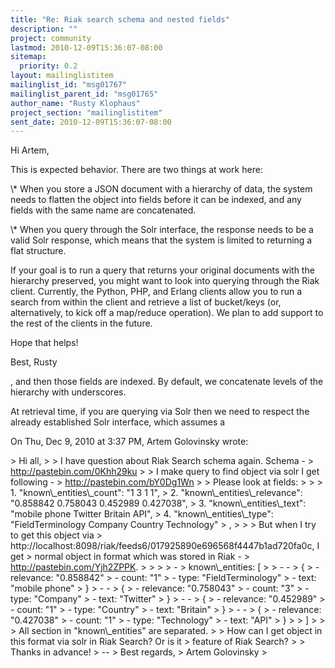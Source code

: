 ```yaml
---
title: "Re: Riak search schema and nested fields"
description: ""
project: community
lastmod: 2010-12-09T15:36:07-08:00
sitemap:
  priority: 0.2
layout: mailinglistitem
mailinglist_id: "msg01767"
mailinglist_parent_id: "msg01765"
author_name: "Rusty Klophaus"
project_section: "mailinglistitem"
sent_date: 2010-12-09T15:36:07-08:00
---
```



Hi Artem,

This is expected behavior. There are two things at work here:

\\* When you store a JSON document with a hierarchy of data, the system needs
to flatten the object into fields before it can be indexed, and any fields
with the same name are concatenated.

\\* When you query through the Solr interface, the response needs to be a
valid Solr response, which means that the system is limited to returning a
flat structure.

If your goal is to run a query that returns your original documents with the
hierarchy preserved, you might want to look into querying through the Riak
client. Currently, the Python, PHP, and Erlang clients allow you to run a
search from within the client and retrieve a list of bucket/keys (or,
alternatively, to kick off a map/reduce operation). We plan to add support
to the rest of the clients in the future.

Hope that helps!

Best,
Rusty

, and then those fields are indexed. By default, we concatenate levels of
the hierarchy with underscores.

At retrieval time, if you are querying via Solr then we need to respect the
already established Solr interface, which assumes a

On Thu, Dec 9, 2010 at 3:37 PM, Artem Golovinsky
wrote:

&gt; Hi all,
&gt;
&gt; I have question about Riak Search schema again. Schema -
&gt; http://pastebin.com/0Khh29ku
&gt;
&gt; I make query to find object via solr I get following -
&gt; http://pastebin.com/bY0Dg1Wn
&gt;
&gt; Please look at fields:
&gt;
&gt;
&gt; 1. "known\\_entities\\_count": "1 3 1 1",
&gt; 2. "known\\_entities\\_relevance": "0.858842 0.758043 0.452989 0.427038",
&gt; 3. "known\\_entities\\_text": "mobile phone Twitter Britain API",
&gt; 4. "known\\_entities\\_type": "FieldTerminology Company Country Technology"
&gt; ,
&gt;
&gt;
&gt; But when I try to get this object via
&gt; http://localhost:8098/riak/feeds6/017925890e696568f4447b1ad720fa0c, I get
&gt; normal object in format which was stored in Riak -
&gt; http://pastebin.com/Yjh2ZPPK.
&gt;
&gt;
&gt;
&gt; -
&gt; known\\_entities: [
&gt;
&gt; - -
&gt; {
&gt; - relevance: "0.858842"
&gt; - count: "1"
&gt; - type: "FieldTerminology"
&gt; - text: "mobile phone"
&gt; }
&gt; - -
&gt; {
&gt; - relevance: "0.758043"
&gt; - count: "3"
&gt; - type: "Company"
&gt; - text: "Twitter"
&gt; }
&gt; - -
&gt; {
&gt; - relevance: "0.452989"
&gt; - count: "1"
&gt; - type: "Country"
&gt; - text: "Britain"
&gt; }
&gt; - -
&gt; {
&gt; - relevance: "0.427038"
&gt; - count: "1"
&gt; - type: "Technology"
&gt; - text: "API"
&gt; }
&gt;
&gt; ]
&gt;
&gt;
&gt; All section in "known\\_entities" are separated.
&gt;
&gt; How can I get object in this format via solr in Riak Search? Or is it
&gt; feature of Riak Search?
&gt;
&gt; Thanks in advance!
&gt; --
&gt; Best regards,
&gt; Artem Golovinsky
&gt;


